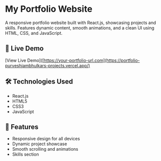 # My Portfolio Website

A responsive portfolio website built with React.js, showcasing projects and skills. Features dynamic content, smooth animations, and a clean UI using HTML, CSS, and JavaScript.

## 🚀 Live Demo

[View Live Demo]([https://your-portfolio-url.com](https://portfolio-purveshjambhulkars-projects.vercel.app/)

## 🛠️ Technologies Used

- React.js
- HTML5
- CSS3
- JavaScript

## 🌟 Features

- Responsive design for all devices
- Dynamic project showcase
- Smooth scrolling and animations
- Skills section

